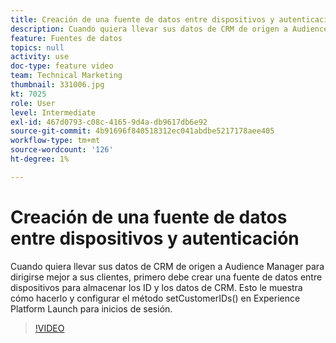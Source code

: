 ```yaml
---
title: Creación de una fuente de datos entre dispositivos y autenticación
description: Cuando quiera llevar sus datos de CRM de origen a Audience Manager para dirigirse mejor a sus clientes, primero debe crear una fuente de datos entre dispositivos para almacenar los ID y los datos de CRM. Esto le muestra cómo hacerlo y configurar el método setCustomerIDs() en Launch para los inicios de sesión.
feature: Fuentes de datos
topics: null
activity: use
doc-type: feature video
team: Technical Marketing
thumbnail: 331006.jpg
kt: 7025
role: User
level: Intermediate
exl-id: 467d0793-c08c-4165-9d4a-db9617db6e92
source-git-commit: 4b91696f840518312ec041abdbe5217178aee405
workflow-type: tm+mt
source-wordcount: '126'
ht-degree: 1%

---
```


# Creación de una fuente de datos entre dispositivos y autenticación

Cuando quiera llevar sus datos de CRM de origen a Audience Manager para dirigirse mejor a sus clientes, primero debe crear una fuente de datos entre dispositivos para almacenar los ID y los datos de CRM. Esto le muestra cómo hacerlo y configurar el método setCustomerIDs() en Experience Platform Launch para inicios de sesión.

>[!VIDEO](https://video.tv.adobe.com/v/331006/?quality=12&learn=on)

